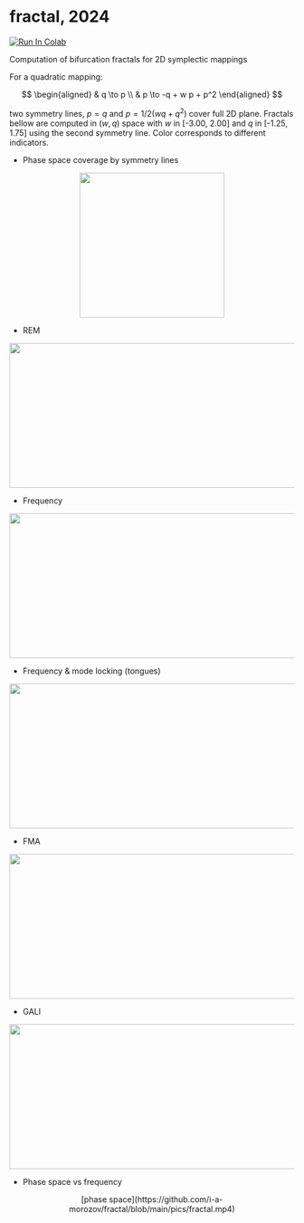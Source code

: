 # fractal, 2024

[![Run In Colab](https://colab.research.google.com/assets/colab-badge.svg)](https://colab.research.google.com/github/i-a-morozov/fractal/blob/main/fractal.ipynb)

Computation of bifurcation fractals for 2D symplectic mappings

For a quadratic mapping:

$$
\begin{aligned}
& q \to p \\
& p \to -q + w p + p^2
\end{aligned}
$$

two symmetry lines, $p=q$ and $p=1/2(w q + q^2)$  cover full 2D plane. Fractals bellow are computed in $(w, q)$ space with $w$ in [-3.00, 2.00] and $q$ in [-1.25, 1.75] using the second symmetry line. Color corresponds to different indicators.

- Phase space coverage by symmetry lines

<p align="center">
  <img width="256" height="256" src="https://github.com/i-a-morozov/fractal/blob/main/pics/orbit.gif">
</p>

- REM

<p align="center">
  <img width="576" height="256" src="https://github.com/i-a-morozov/fractal/blob/main/pics/rem.png">
</p>

- Frequency

<p align="center">
  <img width="576" height="256" src="https://github.com/i-a-morozov/fractal/blob/main/pics/frequency.png">
</p>

- Frequency & mode locking (tongues)

<p align="center">
  <img width="576" height="256" src="https://github.com/i-a-morozov/fractal/blob/main/pics/tongues.png">
</p>

- FMA

<p align="center">
  <img width="576" height="256" src="https://github.com/i-a-morozov/fractal/blob/main/pics/fma.png">
</p>

- GALI

<p align="center">
  <img width="576" height="256" src="https://github.com/i-a-morozov/fractal/blob/main/pics/gali.png">
</p>

- Phase space vs frequency

<p align="center">
  [phase space](https://github.com/i-a-morozov/fractal/blob/main/pics/fractal.mp4)
</p>


